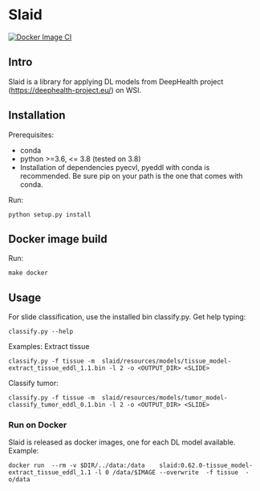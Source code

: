 # Slaid
[![Docker Image CI](https://github.com/crs4/slaid/actions/workflows/test-build-publish.yaml/badge.svg)](https://github.com/mdrio/slaid/actions/workflows/test-build-publish.yaml)

## Intro
Slaid is a library for applying DL models from DeepHealth project (https://deephealth-project.eu/) on WSI. 

## Installation
Prerequisites: 
 * conda
 * python >=3.6, <= 3.8 (tested on 3.8)
 * Installation of dependencies pyecvl, pyeddl with conda is recommended. Be sure pip on your path is the one that comes with conda.

Run:
```
python setup.py install
```

## Docker image build

Run:
```
make docker
```

## Usage
For slide classification, use the installed bin classify.py. Get help typing:

```
classify.py --help
```

Examples:
Extract tissue
```
classify.py -f tissue -m  slaid/resources/models/tissue_model-extract_tissue_eddl_1.1.bin -l 2 -o <OUTPUT_DIR> <SLIDE>
```

Classify tumor:
```
classify.py -f tissue -m  slaid/resources/models/tumor_model-classify_tumor_eddl_0.1.bin -l 2 -o <OUTPUT_DIR> <SLIDE>
```

### Run on Docker
Slaid is released as docker images, one for each DL model available. 
Example:
```
docker run  --rm -v $DIR/../data:/data    slaid:0.62.0-tissue_model-extract_tissue_eddl_1.1 -l 0 /data/$IMAGE --overwrite  -f tissue  -o/data

```


